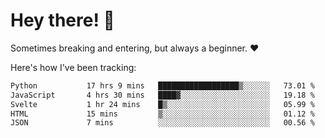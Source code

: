 # Hey there! 👋
Sometimes breaking and entering, but always a beginner. ❤️

Here's how I've been tracking:
<!--START_SECTION:waka-->

```txt
Python           17 hrs 9 mins   ██████████████████▒░░░░░░   73.01 %
JavaScript       4 hrs 30 mins   ████▓░░░░░░░░░░░░░░░░░░░░   19.18 %
Svelte           1 hr 24 mins    █▒░░░░░░░░░░░░░░░░░░░░░░░   05.99 %
HTML             15 mins         ▒░░░░░░░░░░░░░░░░░░░░░░░░   01.12 %
JSON             7 mins          ░░░░░░░░░░░░░░░░░░░░░░░░░   00.56 %
```

<!--END_SECTION:waka-->
